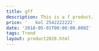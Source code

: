 ```yaml
---
title: gff
description: This is a f product.
price: '   kol 2542222222'
date: '2018-05-01T00:00:00.000Z'
tags: Trend
layout: product2020.html
---
```



